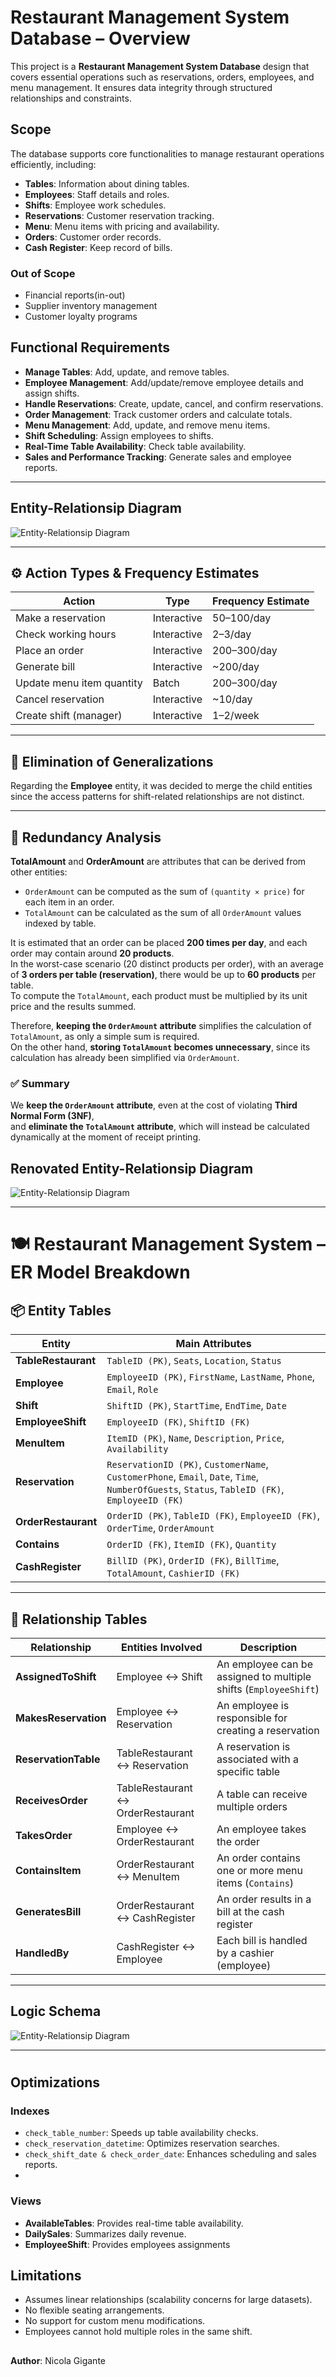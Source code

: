 # Restaurant Management System Database – Overview

This project is a **Restaurant Management System Database** design that covers essential operations such as reservations, orders, employees, and menu management. It ensures data integrity through structured relationships and constraints.

## Scope

The database supports core functionalities to manage restaurant operations efficiently, including:

- **Tables**: Information about dining tables.
- **Employees**: Staff details and roles.
- **Shifts**: Employee work schedules.
- **Reservations**: Customer reservation tracking.
- **Menu**: Menu items with pricing and availability.
- **Orders**: Customer order records.
- **Cash Register**: Keep record of bills.

### Out of Scope

- Financial reports(in-out)
- Supplier inventory management
- Customer loyalty programs

## Functional Requirements

- **Manage Tables**: Add, update, and remove tables.
- **Employee Management**: Add/update/remove employee details and assign shifts.
- **Handle Reservations**: Create, update, cancel, and confirm reservations.
- **Order Management**: Track customer orders and calculate totals.
- **Menu Management**: Add, update, and remove menu items.
- **Shift Scheduling**: Assign employees to shifts.
- **Real-Time Table Availability**: Check table availability.
- **Sales and Performance Tracking**: Generate sales and employee reports.

---



## Entity-Relationsip Diagram


![Entity-Relationsip Diagram](ER_RMDB.jpeg)

---
## ⚙️ Action Types & Frequency Estimates

| Action                     | Type        | Frequency Estimate       |
|----------------------------|-------------|---------------------------|
| Make a reservation         | Interactive | 50–100/day                |
| Check working hours        | Interactive | 2–3/day                   |
| Place an order             | Interactive | 200–300/day               |
| Generate bill              | Interactive | ~200/day                  |
| Update menu item quantity  | Batch       | 200–300/day               |
| Cancel reservation         | Interactive | ~10/day                   |
| Create shift (manager)     | Interactive | 1–2/week                  |

---

## 🧹 Elimination of Generalizations

Regarding the **Employee** entity, it was decided to merge the child entities since the access patterns for shift-related relationships are not distinct.  

---

## 🧮 Redundancy Analysis

**TotalAmount** and **OrderAmount** are attributes that can be derived from other entities:  
- `OrderAmount` can be computed as the sum of `(quantity × price)` for each item in an order.  
- `TotalAmount` can be calculated as the sum of all `OrderAmount` values indexed by table.

It is estimated that an order can be placed **200 times per day**, and each order may contain around **20 products**.  
In the worst-case scenario (20 distinct products per order), with an average of **3 orders per table (reservation)**, there would be up to **60 products** per table.  
To compute the `TotalAmount`, each product must be multiplied by its unit price and the results summed.

Therefore, **keeping the `OrderAmount` attribute** simplifies the calculation of `TotalAmount`, as only a simple sum is required.  
On the other hand, **storing `TotalAmount` becomes unnecessary**, since its calculation has already been simplified via `OrderAmount`.

### ✅ Summary

We **keep the `OrderAmount` attribute**, even at the cost of violating **Third Normal Form (3NF)**,  
and **eliminate the `TotalAmount` attribute**, which will instead be calculated dynamically at the moment of receipt printing.




## Renovated Entity-Relationsip Diagram


![Entity-Relationsip Diagram](ER_RMDB_RIS.jpeg)

---




# 🍽️ Restaurant Management System – ER Model Breakdown

## 📦 Entity Tables

| Entity              | Main Attributes                                                                                                                               |
| ------------------- | --------------------------------------------------------------------------------------------------------------------------------------------- |
| **TableRestaurant** | `TableID (PK)`, `Seats`, `Location`, `Status`                                                                                                 |
| **Employee**        | `EmployeeID (PK)`, `FirstName`, `LastName`, `Phone`, `Email`, `Role`                                                                          |
| **Shift**           | `ShiftID (PK)`, `StartTime`, `EndTime`, `Date`                                                                                                |
| **EmployeeShift**   | `EmployeeID (FK)`, `ShiftID (FK)`                                                                                                             |
| **MenuItem**        | `ItemID (PK)`, `Name`, `Description`, `Price`, `Availability`                                                                                 |
| **Reservation**     | `ReservationID (PK)`, `CustomerName`, `CustomerPhone`, `Email`, `Date`, `Time`, `NumberOfGuests`, `Status`, `TableID (FK)`, `EmployeeID (FK)` |
| **OrderRestaurant** | `OrderID (PK)`, `TableID (FK)`, `EmployeeID (FK)`, `OrderTime`, `OrderAmount`                                                                 |
| **Contains**        | `OrderID (FK)`, `ItemID (FK)`, `Quantity`                                                                                                     |
| **CashRegister**    | `BillID (PK)`, `OrderID (FK)`, `BillTime`, `TotalAmount`, `CashierID (FK)`                                                                    |
---

## 🔗 Relationship Tables

| Relationship         | Entities Involved                 | Description                                                      |
| -------------------- | --------------------------------- | ---------------------------------------------------------------- |
| **AssignedToShift**  | Employee ↔ Shift                  | An employee can be assigned to multiple shifts (`EmployeeShift`) |
| **MakesReservation** | Employee ↔ Reservation            | An employee is responsible for creating a reservation            |
| **ReservationTable** | TableRestaurant ↔ Reservation     | A reservation is associated with a specific table                |
| **ReceivesOrder**    | TableRestaurant ↔ OrderRestaurant | A table can receive multiple orders                              |
| **TakesOrder**       | Employee ↔ OrderRestaurant        | An employee takes the order                                      |
| **ContainsItem**     | OrderRestaurant ↔ MenuItem        | An order contains one or more menu items (`Contains`)            |
| **GeneratesBill**    | OrderRestaurant ↔ CashRegister    | An order results in a bill at the cash register                  |
| **HandledBy**        | CashRegister ↔ Employee           | Each bill is handled by a cashier (employee)                     |
---

## Logic Schema


![Entity-Relationsip Diagram](logicSchema.jpg)

---





#
## Optimizations

### Indexes

- `check_table_number`: Speeds up table availability checks.
- `check_reservation_datetime`: Optimizes reservation searches.
- `check_shift_date & check_order_date`: Enhances scheduling and sales reports.
- 

### Views

- **AvailableTables**: Provides real-time table availability.
- **DailySales**: Summarizes daily revenue.
- **EmployeeShift**: Provides employees assignments

## Limitations

- Assumes linear relationships (scalability concerns for large datasets).
- No flexible seating arrangements.
- No support for custom menu modifications.
- Employees cannot hold multiple roles in the same shift.

##

**Author**: Nicola Gigante

